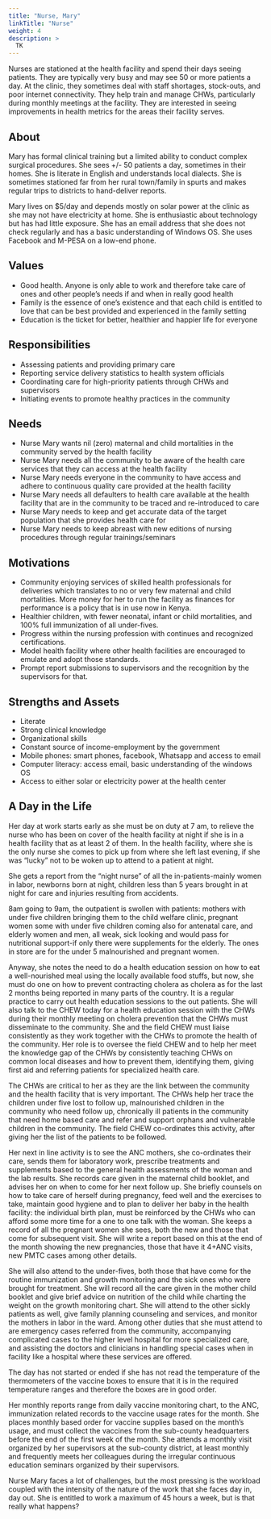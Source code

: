 ```yaml
---
title: "Nurse, Mary"
linkTitle: "Nurse"
weight: 4
description: >
  TK
---
```


Nurses are stationed at the health facility and spend their days seeing patients. They are typically very busy and may see 50 or more patients a day. At the clinic, they sometimes deal with staff shortages, stock-outs, and poor internet connectivity. They help train and manage CHWs, particularly during monthly meetings at the facility. They are interested in seeing improvements in health metrics for the areas their facility serves. 

## About

Mary has formal clinical training but a limited ability to conduct complex surgical procedures. She sees +/- 50 patients a day, sometimes in their homes. She is literate in English and understands local dialects. She is sometimes stationed far from her rural town/family in spurts and makes regular trips to districts to hand-deliver reports.

Mary lives on $5/day and depends mostly on solar power at the clinic as she may not have electricity at home. She is enthusiastic about technology but has had little exposure. She has an email address that she does not check regularly and has a basic understanding of Windows OS. She uses Facebook and M-PESA on a low-end phone.


## Values

- Good health. Anyone is only able to work and therefore take care of ones and other people’s needs if and when in really good health
- Family is the essence of one’s existence and that each child is entitled to love that can be best provided and experienced in the family setting
- Education is the ticket for better, healthier and happier life for everyone


## Responsibilities

- Assessing patients and providing primary care 
- Reporting service delivery statistics to health system officials 
- Coordinating care for high-priority patients through CHWs and supervisors 
- Initiating events to promote healthy practices in the community


## Needs

- Nurse Mary wants nil (zero) maternal and child mortalities in the community served by the health facility
- Nurse Mary needs all the community to be aware of the health care services that they can access at the health facility
- Nurse Mary needs everyone in the community to have access and adhere to continuous quality care provided at the health facility
- Nurse Mary needs all defaulters to health care available at the health facility that are in the community to be traced and re-introduced to care
- Nurse Mary needs to keep and get accurate data of the target population that she provides health care for
- Nurse Mary needs to keep abreast with new editions of nursing procedures through regular trainings/seminars


## Motivations

- Community enjoying services of skilled health professionals for deliveries which translates to no or very few maternal and child mortalities. More money for her to run the facility as finances for performance is a policy that is in use now in Kenya.
- Healthier children, with fewer neonatal, infant or child mortalities, and 100% full immunization of all under-fives.
- Progress within the nursing profession with continues and recognized certifications.
- Model health facility where other health facilities are encouraged to emulate and adopt those standards.
- Prompt report submissions to supervisors and the recognition by the supervisors for that.


## Strengths and Assets

- Literate 
- Strong clinical knowledge
- Organizational skills
- Constant source of income-employment by the government
- Mobile phones: smart phones, facebook, Whatsapp and access to email
- Computer literacy: access email, basic understanding of the windows OS
- Access to either solar or electricity power at the health center


## A Day in the Life

Her day at work starts early as she must be on duty at 7 am, to relieve the nurse who has been on cover of the health facility at night if she is in a health facility that as at least 2 of them. In the health facility, where she is the only nurse she comes to pick up from where she left last evening, if she was “lucky” not to be woken up to attend to a patient at night.

She gets a report from the “night nurse” of all the in-patients-mainly women in labor, newborns born at night, children less than 5 years brought in at night for care and injuries resulting from accidents.        	

8am going to 9am, the outpatient is swollen with patients: mothers with under five children bringing them to the child welfare clinic, pregnant women some with under five children coming also for antenatal care, and elderly women and men, all weak, sick looking and would pass for nutritional support-if only there were supplements for the elderly. The ones in store are for the under 5 malnourished and pregnant women.

Anyway, she notes the need to do a health education session on how to eat a well-nourished meal using the locally available food stuffs, but now, she must do one on how to prevent contracting cholera as cholera as for the last 2 months being reported in many parts of the country. It is a regular practice to carry out health education sessions to the out patients. She will also talk to the CHEW today for a health education session with the CHWs during their monthly meeting on cholera prevention that the CHWs must disseminate to the community. She and the field CHEW must liaise consistently as they work together with the CHWs to promote the health of the community. Her role is to oversee the field CHEW and to help her meet the knowledge gap of the CHWs by consistently teaching CHWs on common local diseases and how to prevent them, identifying them, giving first aid and referring patients for specialized health care.

The CHWs are critical to her as they are the link between the community and the health facility that is very important. The CHWs help her trace the children under five lost to follow up, malnourished children in the community who need follow up, chronically ill patients in the community that need home based care and refer and support orphans and vulnerable children in the community. The field CHEW co-ordinates this activity, after giving her the list of the patients to be followed.

Her next in line activity is to see the ANC mothers, she co-ordinates their care, sends them for laboratory work, prescribe treatments and supplements based to the general health assessments of the woman and the lab results. She records care given in the maternal child booklet, and advises her on when to come for her next follow up. She briefly counsels on how to take care of herself during pregnancy, feed well and the exercises to take, maintain good hygiene and to plan to deliver her baby in the health facility: the individual birth plan, must be reinforced by the CHWs who can afford some more time for a one to one talk with the woman. She keeps a record of all the pregnant women she sees, both the new and those that come for subsequent visit. She will write a report based on this at the end of the month showing the new pregnancies, those that have it 4+ANC visits, new PMTC cases among other details.

She will also attend to the under-fives, both those that have come for the routine immunization and growth monitoring and the sick ones who were brought for treatment. She will record all the care given in the mother child booklet and give brief advice on nutrition of the child while charting the weight on the growth monitoring chart. She will attend to the other sickly patients as well, give family planning counseling and services, and monitor the mothers in labor in the ward. Among other duties that she must attend to are emergency cases referred from the community, accompanying complicated cases to the higher level hospital for more specialized care, and assisting the doctors and clinicians in handling special cases when in facility like a hospital where these services are offered.

The day has not started or ended if she has not read the temperature of the thermometers of the vaccine boxes to ensure that it is in the required temperature ranges and therefore the boxes are in good order.

Her monthly reports range from daily vaccine monitoring chart, to the ANC, immunization related records to the vaccine usage rates for the month. She places monthly based order for vaccine supplies based on the month’s usage, and must collect the vaccines from the sub-county headquarters before the end of the first week of the month. She attends a monthly visit organized by her supervisors at the sub-county district, at least monthly and frequently meets her colleagues during the irregular continuous education seminars organized by their supervisors.

Nurse Mary faces a lot of challenges, but the most pressing is the workload coupled with the intensity of the nature of the work that she faces day in, day out. She is entitled to work a maximum of 45 hours a week, but is that really what happens?
